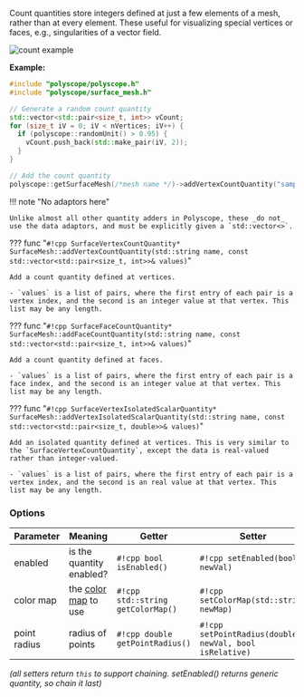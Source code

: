 Count quantities store integers defined at just a few elements of a mesh, rather than at every element.  These useful for visualizing special vertices or faces, e.g., singularities of a vector field.

![count example]([[url.prefix]]/media/surface_count.jpg)

**Example:**
```cpp
#include "polyscope/polyscope.h"
#include "polyscope/surface_mesh.h"

// Generate a random count quantity
std::vector<std::pair<size_t, int>> vCount;
for (size_t iV = 0; iV < nVertices; iV++) {
  if (polyscope::randomUnit() > 0.95) {
    vCount.push_back(std::make_pair(iV, 2));
  } 
}

// Add the count quantity
polyscope::getSurfaceMesh(/*mesh name */)->addVertexCountQuantity("sample count", vCount);
```

!!! note "No adaptors here"

    Unlike almost all other quantity adders in Polyscope, these _do not_ use the data adaptors, and must be explicitly given a `std::vector<>`.


??? func "`#!cpp SurfaceVertexCountQuantity* SurfaceMesh::addVertexCountQuantity(std::string name, const std::vector<std::pair<size_t, int>>& values)`"

    Add a count quantity defined at vertices. 

    - `values` is a list of pairs, where the first entry of each pair is a vertex index, and the second is an integer value at that vertex. This list may be any length.

??? func "`#!cpp SurfaceFaceCountQuantity* SurfaceMesh::addFaceCountQuantity(std::string name, const std::vector<std::pair<size_t, int>>& values)`"

    Add a count quantity defined at faces.
    
    - `values` is a list of pairs, where the first entry of each pair is a face index, and the second is an integer value at that vertex. This list may be any length.

??? func "`#!cpp SurfaceVertexIsolatedScalarQuantity* SurfaceMesh::addVertexIsolatedScalarQuantity(std::string name, const std::vector<std::pair<size_t, double>>& values)`"

    Add an isolated quantity defined at vertices. This is very similar to the `SurfaceVertexCountQuantity`, except the data is real-valued rather than integer-valued.

    - `values` is a list of pairs, where the first entry of each pair is a vertex index, and the second is an real value at that vertex. This list may be any length.

### Options

**Parameter** | **Meaning** | **Getter** | **Setter** | **Persistent?**
--- | --- | --- | --- | ---
enabled | is the quantity enabled? | `#!cpp bool isEnabled()` | `#!cpp setEnabled(bool newVal)` | [yes]([[url.prefix]]/basics/parameters/#persistent-values)
color map | the [color map]([[url.prefix]]/features/color_maps) to use | `#!cpp std::string getColorMap()` | `#!cpp setColorMap(std::string newMap)` | [yes]([[url.prefix]]/basics/parameters/#persistent-values)
point radius | radius of points | `#!cpp double getPointRadius()` | `#!cpp setPointRadius(double newVal, bool isRelative)` | [yes]([[url.prefix]]/basics/parameters/#persistent-values)

_(all setters return `this` to support chaining. setEnabled() returns generic quantity, so chain it last)_

